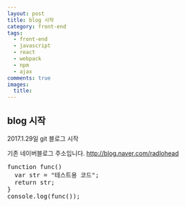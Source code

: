 ```yaml
---
layout: post
title: blog 시작
category: front-end
tags:
  - front-end
  - javascript
  - react
  - webpack
  - npm
  - ajax
comments: true
images:
  title:
---
```


## blog 시작    

2017.1.29일 git 블로그 시작

기존 네이버블로그 주소입니다.
http://blog.naver.com/radlohead
 
<pre class="brush: js">
function func()
  var str = "테스트용 코드";
  return str;
}
console.log(func());
</pre>
